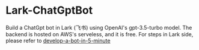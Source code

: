 # Lark-ChatGptBot
Build a ChatGpt bot in Lark (飞书) using OpenAI's gpt-3.5-turbo model. The backend is hosted on AWS's serveless, and it is free.
For steps in Lark side, please refer to [develop-a-bot-in-5-minute](https://open.feishu.cn/document/home/develop-a-bot-in-5-minutes/create-an-app)